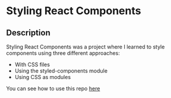 # Styling React Components

## Description

Styling React Components was a project where I learned to style components using three different approaches:

- With CSS files
- Using the styled-components module
- Using CSS as modules

You can see how to use this repo [here](https://github.com/oimoralest/react/tree/main#styling-react-components)
